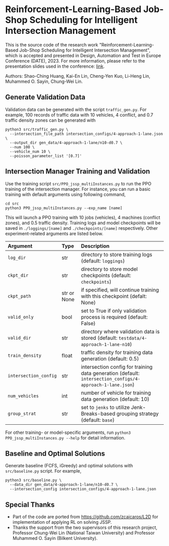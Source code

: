 # Reinforcement-Learning-Based Job-Shop Scheduling for Intelligent Intersection Management

This is the source code of the research work "Reinforcement-Learning-Based Job-Shop Scheduling for Intelligent Intersection Management", which is accepted and presented in Design, Automation and Test in Europe Conference (DATE), 2023. For more information, please refer to the presentation slides used in the conference: [link](https://docs.google.com/presentation/d/1ezAF2HkGFpWcbUNxXZ1Wwf22SgyFwFAU/edit?usp=sharing&ouid=111123609203172919021&rtpof=true&sd=true).

Authors: Shao-Ching Huang, Kai-En Lin, Cheng-Yen Kuo, Li-Heng Lin, Muhammed O. Sayin, Chung-Wei Lin.

## Generate Validation Data

Validation data can be generated with the script `traffic_gen.py`. For example, 100 records of traffic data with 10 vehicles, 4 conflict, and 0.7 traffic density zones can be generated with
```
python3 src/traffic_gen.py \
  --intersection_file_path intersection_configs/4-approach-1-lane.json \
  --output_dir gen_data/4-approach-1-lane/n10-d0.7 \
  --num 100 \
  --vehicle_num 10 \
  --poisson_parameter_list '[0.7]'  
```

## Intersection Manager Training and Validation

Use the training script `src/PPO_jssp_multiInstances.py` to run the PPO training of the intersection manager. For instance, you can run a basic training with default arguments using following command,
```
cd src
python3 PPO_jssp_multiInstances.py --exp_name [name]
```
This will launch a PPO training with 10 jobs (vehicles), 4 machines (conflict zones), and 0.5 traffic density. Training logs and model checkpoints will be saved in `./loggings/[name]` and `./checkpoints/[name]` respectively. Other experiment-related arguments are listed below.

| Argument | Type | Description |
| :------- | :--- | :---------- |
| `log_dir` | str | directory to store training logs (default: `loggings`) | 
| `ckpt_dir` | str | directory to store model checkpoints (default: `checkpoints`) |
| `ckpt_path` | str or None | if specified, will continue training with this checkpoint (defalt: None) |
| `valid_only` | bool | set to True if only validation process is required (default: False) |
| `valid_dir` | str | directory where validation data is stored (default: `testdata/4-approach-1-lane-n10`) |
| `train_density` | float | traffic density for training data generation (default: 0.5) |
| `intersection_config` | str | intersection config for training data generation (default: `intersection_configs/4-approach-1-lane.json`) |
| `num_vehicles` | int | number of vehicle for training data generation (default: 10) |
| `group_strat` | str | set to `jenks` to utilize Jenk-Breaks-based grouping strategy (default: `base`) |

For other training- or model-specific arguments, run `python3 PPO_jssp_multiInstances.py --help` for detail information.

## Baseline and Optimal Solutions

Generate baseline (FCFS, iGreedy) and optimal solutions with `src/baseline.py` script. For example,
```
python3 src/baseline.py \
  --data_dir gen_data/4-approach-1-lane/n10-d0.7 \
  --intersection_config intersection_configs/4-approach-1-lane.json
```

## Special Thanks

* Part of the code are ported from https://github.com/zcaicaros/L2D for implementation of applying RL on solving JSSP.
* Thanks the support from the two supervisors of this research project, Professor Chung-Wei Lin (National Taiwan University) and Professor Muhammed O. Sayin (Bilkent University). 
